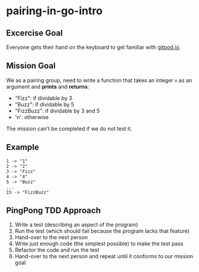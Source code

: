 # pairing-in-go-intro

## Excercise Goal
Everyone gets their hand on the keyboard to get familiar with [gitpod.io](https://www.gitpod.io/).

## Mission Goal
We as a pairing group, need to write a function that takes an integer `n` as an argument
and **prints** and **returns**:
- "Fizz": if dividable by 3
- "Buzz": if dividable by 5
- "FizzBuzz": if dividable by 3 and 5
- 'n': otherwise

The mission can't be completed if we do not test it.

## Example
```
1 -> "1"
2 -> "2"
3 -> "Fizz"
4 -> "4"
5 -> "Buzz"
...
15 -> "FizzBuzz"
```

## PingPong TDD Approach
1. Write a test (describing an aspect of the program)
2. Run the test (which should fail because the program lacks that feature)
3. Hand-over to the next person
3. Write just enough code (the simplest possible) to make the test pass
4. Refactor the code and run the test
5. Hand-over to the next person and repeat until it conforms to our mission goal